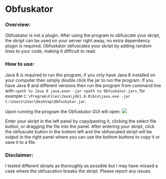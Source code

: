 # Obfuskator

### Overview:
Obfuskator is not a plugin. After using the program to obfuscate your skript, the skript can be used on your server right away, no extra dependency plugin is required. Obfuskator obfuscates your skript by adding random lines to your code, making it difficult to read.

### How to use:
Java 8 is required to run the program, if you only have Java 8 installed on your computer then simply double click the jar to run the program. If you have Java 8 and different versions then run the program from command line with `<path to Java 8 java.exe> -jar <path to Obfuskator.jar>`, for example `C:\Program\Files\Java\jdk1.8.0\bin\java.exe -jar C:\Users\User\Desktop\Obfuskator.jar`.

Upon running the program the Obfuskator GUI will open:
![](https://i.imgur.com/gzjgM33.png)

Enter your skript in the left panel by copy/pasting it, clicking the select file button, or dragging the file into the panel. After entering your skript, click the obfuscate button in the bottom left and the obfuscated skript will be output in the right panel where you can use the bottom buttons to copy it or save it to a file.

### Disclaimer:
I tested different skripts as thoroughly as possible but I may have missed a case where the obfuscation breaks the skript. Please report any issues.

